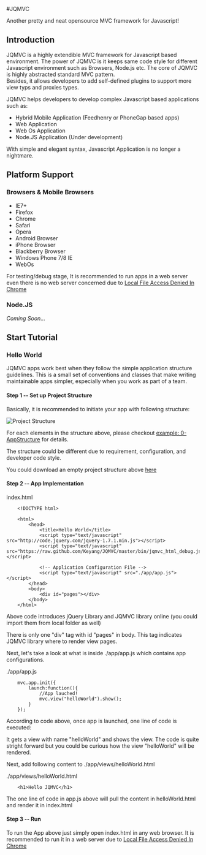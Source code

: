 #JQMVC

Another pretty and neat opensource MVC framework for Javascript!

## Introduction

JQMVC is a highly extendible MVC framework for Javascript based environment. 
The power of JQMVC is it keeps same code style for different Javascript environment such as Browsers, Node.js etc. 
The core of JQMVC is highly abstracted standard MVC pattern.  
Besides, it allows developers to add self-defined plugins to support more view typs and proxies types.

JQMVC helps developers to develop complex Javascript based applications such as:

* Hybrid Mobile Application (Feedhenry or PhoneGap based apps)
* Web Application
* Web Os Application
* Node.JS Application (Under development)

With simple and elegant syntax, Javascript Application is no longer a nightmare. 

## Platform Support

### Browsers & Mobile Browsers

* IE7+
* Firefox
* Chrome
* Safari
* Opera
* Android Browser
* iPhone Browser
* Blackberry Browser
* Windows Phone 7/8 IE
* WebOs

For testing/debug stage, It is recommended to run apps 
in a web server even there is no web server concerned due to [Local File Access Denied In Chrome](http://groups.google.com/a/googleproductforums.com/forum/#!category-topic/chrome/give-feature-feedback-and-suggestions/v177zA6LCKU)

### Node.JS

*Coming Soon...*

## Start Tutorial

### Hello World 

JQMVC apps work best when they follow the simple application structure guidelines.
This is a small set of conventions and classes that make writing maintainable apps simpler, especially when you work as part of a team.

#### Step 1 -- Set up Project Structure

Basically, it is recommended to initiate your app with following structure:

![Project Structure](./JQMVC/wiki/images/projectstructure.png)


For each elements in the structure above, please checkout [example: 0-AppStructure](JQMVC/tree/master/example/0-AppStructure) for details.

The structure could be different due to requirement, configuration, and developer code style.

You could download an empty project structure above [here](JQMVC/wiki/resources/0-AppStructure.zip)

#### Step 2 -- App Implementation

index.html

		<!DOCTYPE html>
		
		<html>
			<head>
				<title>Hello World</title>
				<script type="text/javascript" src="http://code.jquery.com/jquery-1.7.1.min.js"></script>
				<script type="text/javascript" src="https://raw.github.com/Keyang/JQMVC/master/bin/jqmvc_html_debug.js"></script>
				
				<!-- Application Configuration File -->
				<script type="text/javascript" src="./app/app.js"></script>
			</head>
			<body>
				<div id="pages"></div>
			</body>
		</html>


Above code introduces jQuery Library and JQMVC library online (you could import them from local folder as well)

There is only one "div" tag with id "pages" in body. This tag indicates JQMVC library where to render view pages.

Next, let's take a look at what is inside ./app/app.js which contains app configurations.

./app/app.js

		mvc.app.init({
			launch:function(){
				//App lauched!
				mvc.view("helloWorld").show();
			}
		});

According to code above, once app is launched, one line of code is executed:

It gets a view with name "helloWorld" and shows the view. The code is quite stright forward but
you could be curious how the view "helloWorld" will be rendered. 

Next, add following content to ./app/views/helloWorld.html

./app/views/helloWorld.html

		<h1>Hello JQMVC</h1>

The one line of code in app.js above will pull the content in helloWorld.html and render it in index.html

#### Step 3 -- Run

To run the App above just simply open index.html in any web browser. It is recommended to run it 
in a web server due to [Local File Access Denied In Chrome](http://groups.google.com/a/googleproductforums.com/forum/#!category-topic/chrome/give-feature-feedback-and-suggestions/v177zA6LCKU)

